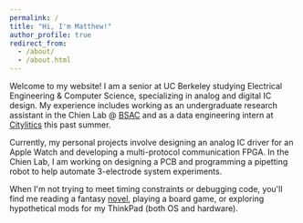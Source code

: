 ```yaml
---
permalink: /
title: "Hi, I'm Matthew!"
author_profile: true
redirect_from: 
  - /about/
  - /about.html
---
```


Welcome to my website! I am a senior at UC Berkeley studying Electrical Engineering & Computer Science, specializing in analog and digital IC design. My experience includes working as an undergraduate research assistant in the Chien Lab @ [BSAC](https://bsac.berkeley.edu/) and as a data engineering intern at [Citylitics](https://citylitics.com/) this past summer.

Currently, my personal projects involve designing an analog IC driver for an Apple Watch and developing a multi-protocol communication FPGA. In the Chien Lab, I am working on designing a PCB and programming a pipetting robot to help automate 3-electrode system experiments.

When I'm not trying to meet timing constraints or debugging code, you'll find me reading a fantasy [novel](https://www.goodreads.com/book/show/45857086-the-burning-god), playing a board game, or exploring hypothetical mods for my ThinkPad (both OS and hardware).
